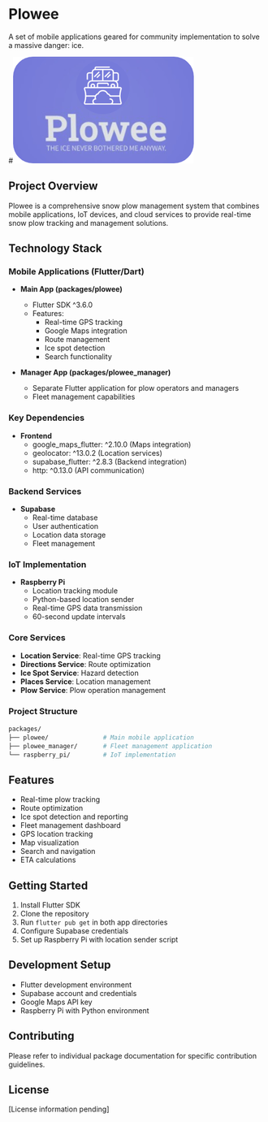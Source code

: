 # Plowee
A set of mobile applications geared for community implementation to solve a massive danger: ice.

#![Plowee Logo](packages/plowee/assets/image.png)

## Project Overview
Plowee is a comprehensive snow plow management system that combines mobile applications, IoT devices, and cloud services to provide real-time snow plow tracking and management solutions.

## Technology Stack

### Mobile Applications (Flutter/Dart)
- **Main App (packages/plowee)**
  - Flutter SDK ^3.6.0
  - Features:
    - Real-time GPS tracking
    - Google Maps integration
    - Route management
    - Ice spot detection
    - Search functionality
  
- **Manager App (packages/plowee_manager)**
  - Separate Flutter application for plow operators and managers
  - Fleet management capabilities

### Key Dependencies
- **Frontend**
  - google_maps_flutter: ^2.10.0 (Maps integration)
  - geolocator: ^13.0.2 (Location services)
  - supabase_flutter: ^2.8.3 (Backend integration)
  - http: ^0.13.0 (API communication)

### Backend Services
- **Supabase**
  - Real-time database
  - User authentication
  - Location data storage
  - Fleet management

### IoT Implementation
- **Raspberry Pi**
  - Location tracking module
  - Python-based location sender
  - Real-time GPS data transmission
  - 60-second update intervals

### Core Services
- **Location Service**: Real-time GPS tracking
- **Directions Service**: Route optimization
- **Ice Spot Service**: Hazard detection
- **Places Service**: Location management
- **Plow Service**: Plow operation management

### Project Structure
```bash
packages/
├── plowee/               # Main mobile application
├── plowee_manager/       # Fleet management application
└── raspberry_pi/         # IoT implementation
```

## Features
- Real-time plow tracking
- Route optimization
- Ice spot detection and reporting
- Fleet management dashboard
- GPS location tracking
- Map visualization
- Search and navigation
- ETA calculations

## Getting Started
1. Install Flutter SDK
2. Clone the repository
3. Run `flutter pub get` in both app directories
4. Configure Supabase credentials
5. Set up Raspberry Pi with location sender script

## Development Setup
- Flutter development environment
- Supabase account and credentials
- Google Maps API key
- Raspberry Pi with Python environment

## Contributing
Please refer to individual package documentation for specific contribution guidelines.

## License
[License information pending]